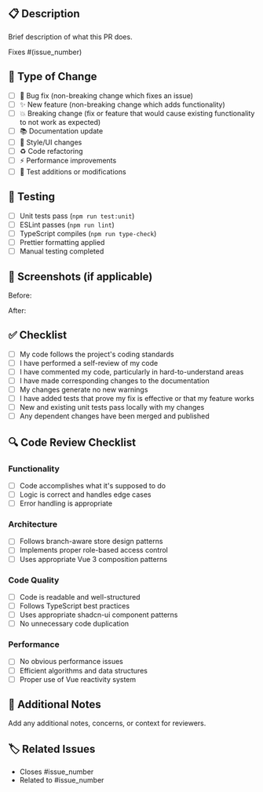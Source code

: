 ## 📋 Description

Brief description of what this PR does.

Fixes #(issue_number)

## 🔄 Type of Change

- [ ] 🐛 Bug fix (non-breaking change which fixes an issue)
- [ ] ✨ New feature (non-breaking change which adds functionality)
- [ ] 💥 Breaking change (fix or feature that would cause existing functionality to not work as expected)
- [ ] 📚 Documentation update
- [ ] 🎨 Style/UI changes
- [ ] ♻️ Code refactoring
- [ ] ⚡ Performance improvements
- [ ] 🧪 Test additions or modifications

## 🧪 Testing

- [ ] Unit tests pass (`npm run test:unit`)
- [ ] ESLint passes (`npm run lint`)
- [ ] TypeScript compiles (`npm run type-check`)
- [ ] Prettier formatting applied
- [ ] Manual testing completed

## 📸 Screenshots (if applicable)

Before:

<!-- Add screenshot -->

After:

<!-- Add screenshot -->

## ✅ Checklist

- [ ] My code follows the project's coding standards
- [ ] I have performed a self-review of my code
- [ ] I have commented my code, particularly in hard-to-understand areas
- [ ] I have made corresponding changes to the documentation
- [ ] My changes generate no new warnings
- [ ] I have added tests that prove my fix is effective or that my feature works
- [ ] New and existing unit tests pass locally with my changes
- [ ] Any dependent changes have been merged and published

## 🔍 Code Review Checklist

### Functionality

- [ ] Code accomplishes what it's supposed to do
- [ ] Logic is correct and handles edge cases
- [ ] Error handling is appropriate

### Architecture

- [ ] Follows branch-aware store design patterns
- [ ] Implements proper role-based access control
- [ ] Uses appropriate Vue 3 composition patterns

### Code Quality

- [ ] Code is readable and well-structured
- [ ] Follows TypeScript best practices
- [ ] Uses appropriate shadcn-ui component patterns
- [ ] No unnecessary code duplication

### Performance

- [ ] No obvious performance issues
- [ ] Efficient algorithms and data structures
- [ ] Proper use of Vue reactivity system

## 📝 Additional Notes

Add any additional notes, concerns, or context for reviewers.

## 🏷️ Related Issues

- Closes #issue_number
- Related to #issue_number
